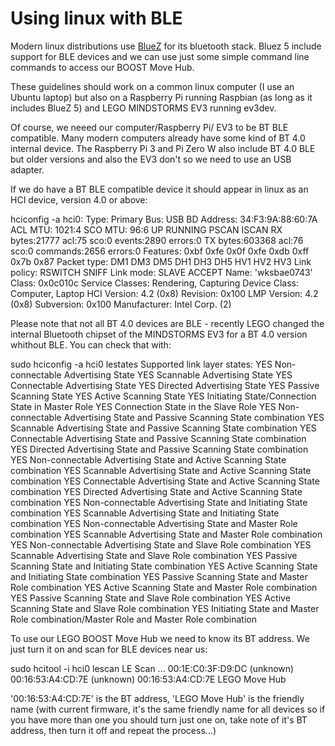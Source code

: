 # Using linux with BLE

Modern linux distributions use [BlueZ](http://www.bluez.org/) for its bluetooth stack.
Bluez 5 include support for BLE devices and we can use just some simple command line commands to access our BOOST Move Hub.

These guidelines should work on a common linux computer (I use an Ubuntu laptop) but also on a Raspberry Pi running Raspbian (as long as it includes BlueZ 5) and LEGO MINDSTORMS EV3 running ev3dev.

Of course, we neeed our computer/Raspberry Pi/ EV3 to be BT BLE compatible. Many modern computers already have some kind of BT 4.0 internal device. The Raspberry Pi 3 and Pi Zero W also include BT 4.0 BLE but older versions and also the EV3 don't so we need to use an USB adapter.

If we do have a BT BLE compatible device it should appear in linux as an HCI device, version 4.0 or above:

hciconfig -a
hci0:	Type: Primary  Bus: USB
	BD Address: 34:F3:9A:88:60:7A  ACL MTU: 1021:4  SCO MTU: 96:6
	UP RUNNING PSCAN ISCAN 
	RX bytes:21777 acl:75 sco:0 events:2890 errors:0
	TX bytes:603368 acl:76 sco:0 commands:2656 errors:0
	Features: 0xbf 0xfe 0x0f 0xfe 0xdb 0xff 0x7b 0x87
	Packet type: DM1 DM3 DM5 DH1 DH3 DH5 HV1 HV2 HV3 
	Link policy: RSWITCH SNIFF 
	Link mode: SLAVE ACCEPT 
	Name: 'wksbae0743'
	Class: 0x0c010c
	Service Classes: Rendering, Capturing
	Device Class: Computer, Laptop
	HCI Version: 4.2 (0x8)  Revision: 0x100
	LMP Version: 4.2 (0x8)  Subversion: 0x100
	Manufacturer: Intel Corp. (2)

Please note that not all BT 4.0 devices are BLE - recently LEGO changed the internal Bluetooth chipset of the MINDSTORMS EV3 for a BT 4.0 version whithout BLE. You can check that with:

sudo hciconfig -a hci0 lestates
Supported link layer states:
	YES Non-connectable Advertising State
	YES Scannable Advertising State
	YES Connectable Advertising State
	YES Directed Advertising State
	YES Passive Scanning State
	YES Active Scanning State
	YES Initiating State/Connection State in Master Role
	YES Connection State in the Slave Role
	YES Non-connectable Advertising State and Passive Scanning State combination
	YES Scannable Advertising State and Passive Scanning State combination
	YES Connectable Advertising State and Passive Scanning State combination
	YES Directed Advertising State and Passive Scanning State combination
	YES Non-connectable Advertising State and Active Scanning State combination
	YES Scannable Advertising State and Active Scanning State combination
	YES Connectable Advertising State and Active Scanning State combination
	YES Directed Advertising State and Active Scanning State combination
	YES Non-connectable Advertising State and Initiating State combination
	YES Scannable Advertising State and Initiating State combination
	YES Non-connectable Advertising State and Master Role combination
	YES Scannable Advertising State and Master Role combination
	YES Non-connectable Advertising State and Slave Role combination
	YES Scannable Advertising State and Slave Role combination
	YES Passive Scanning State and Initiating State combination
	YES Active Scanning State and Initiating State combination
	YES Passive Scanning State and Master Role combination
	YES Active Scanning State and Master Role combination
	YES Passive Scanning State and Slave Role combination
	YES Active Scanning State and Slave Role combination
	YES Initiating State and Master Role combination/Master Role and Master Role combination

To use our LEGO BOOST Move Hub we need to know its BT address. We just turn it on and scan for BLE devices near us:

sudo hcitool -i hci0 lescan
LE Scan ...
00:1E:C0:3F:D9:DC (unknown)
00:16:53:A4:CD:7E (unknown)
00:16:53:A4:CD:7E LEGO Move Hub

'00:16:53:A4:CD:7E' is the BT address, 'LEGO Move Hub' is the friendly name (with current firmware, it's the same friendly name for all devices so if you have more than one you should turn just one on, take note of it's BT address, then turn it off and repeat the process...)
